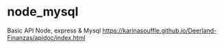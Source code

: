 # node_mysql
Basic API Node, express &amp; Mysql
https://karinasouffle.github.io/Deerland-Finanzas/apidoc/index.html
